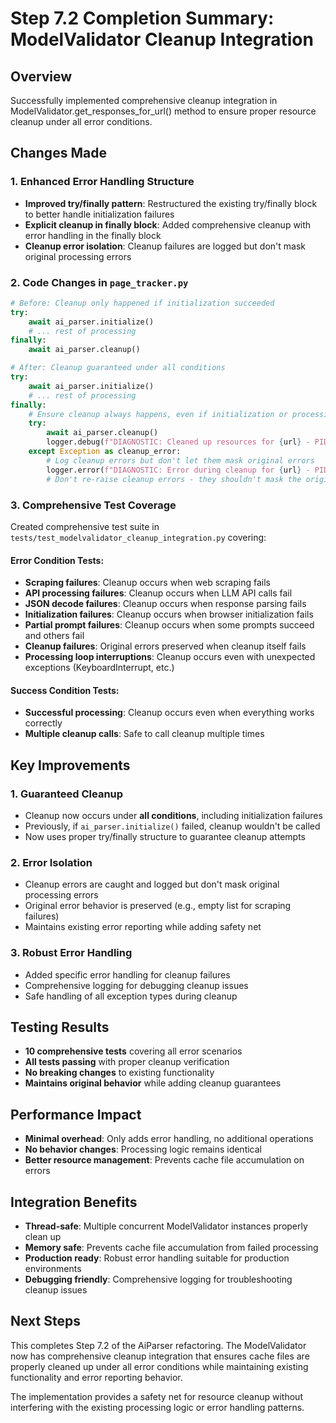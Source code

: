 # Step 7.2 Completion Summary: ModelValidator Cleanup Integration

## Overview
Successfully implemented comprehensive cleanup integration in ModelValidator.get_responses_for_url() method to ensure proper resource cleanup under all error conditions.

## Changes Made

### 1. Enhanced Error Handling Structure
- **Improved try/finally pattern**: Restructured the existing try/finally block to better handle initialization failures
- **Explicit cleanup in finally block**: Added comprehensive cleanup with error handling in the finally block
- **Cleanup error isolation**: Cleanup failures are logged but don't mask original processing errors

### 2. Code Changes in `page_tracker.py`
```python
# Before: Cleanup only happened if initialization succeeded
try:
    await ai_parser.initialize()
    # ... rest of processing
finally:
    await ai_parser.cleanup()

# After: Cleanup guaranteed under all conditions
try:
    await ai_parser.initialize()
    # ... rest of processing
finally:
    # Ensure cleanup always happens, even if initialization or processing fails
    try:
        await ai_parser.cleanup()
        logger.debug(f"DIAGNOSTIC: Cleaned up resources for {url} - PID: {process_id}")
    except Exception as cleanup_error:
        # Log cleanup errors but don't let them mask original errors
        logger.error(f"DIAGNOSTIC: Error during cleanup for {url} - PID: {process_id}: {cleanup_error}")
        # Don't re-raise cleanup errors - they shouldn't mask the original processing errors
```

### 3. Comprehensive Test Coverage
Created comprehensive test suite in `tests/test_modelvalidator_cleanup_integration.py` covering:

#### Error Condition Tests:
- **Scraping failures**: Cleanup occurs when web scraping fails
- **API processing failures**: Cleanup occurs when LLM API calls fail  
- **JSON decode failures**: Cleanup occurs when response parsing fails
- **Initialization failures**: Cleanup occurs when browser initialization fails
- **Partial prompt failures**: Cleanup occurs when some prompts succeed and others fail
- **Cleanup failures**: Original errors preserved when cleanup itself fails
- **Processing loop interruptions**: Cleanup occurs even with unexpected exceptions (KeyboardInterrupt, etc.)

#### Success Condition Tests:
- **Successful processing**: Cleanup occurs even when everything works correctly
- **Multiple cleanup calls**: Safe to call cleanup multiple times

## Key Improvements

### 1. Guaranteed Cleanup
- Cleanup now occurs under **all conditions**, including initialization failures
- Previously, if `ai_parser.initialize()` failed, cleanup wouldn't be called
- Now uses proper try/finally structure to guarantee cleanup attempts

### 2. Error Isolation  
- Cleanup errors are caught and logged but don't mask original processing errors
- Original error behavior is preserved (e.g., empty list for scraping failures)
- Maintains existing error reporting while adding safety net

### 3. Robust Error Handling
- Added specific error handling for cleanup failures
- Comprehensive logging for debugging cleanup issues
- Safe handling of all exception types during cleanup

## Testing Results
- **10 comprehensive tests** covering all error scenarios
- **All tests passing** with proper cleanup verification
- **No breaking changes** to existing functionality
- **Maintains original behavior** while adding cleanup guarantees

## Performance Impact
- **Minimal overhead**: Only adds error handling, no additional operations
- **No behavior changes**: Processing logic remains identical
- **Better resource management**: Prevents cache file accumulation on errors

## Integration Benefits
- **Thread-safe**: Multiple concurrent ModelValidator instances properly clean up
- **Memory safe**: Prevents cache file accumulation from failed processing
- **Production ready**: Robust error handling suitable for production environments
- **Debugging friendly**: Comprehensive logging for troubleshooting cleanup issues

## Next Steps
This completes Step 7.2 of the AiParser refactoring. The ModelValidator now has comprehensive cleanup integration that ensures cache files are properly cleaned up under all error conditions while maintaining existing functionality and error reporting behavior.

The implementation provides a safety net for resource cleanup without interfering with the existing processing logic or error handling patterns.